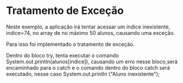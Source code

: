 # Tratamento de Exceção

Neste exemplo, a aplicação irá tentar acessar um índice inexistente, indice=74, no array de no máximo 50 alunos, causando uma exceção.

Para isso foi implementado o tratamento de exceção.

Dentro do bloco try, tenta executar o comando System.out.println(alunos[indice]), causando um erro nesse bloco,será encaminhado para o catch e o comando dentro do bloco catch será executado, nesse caso System.out.println ("Aluno inexistente");

